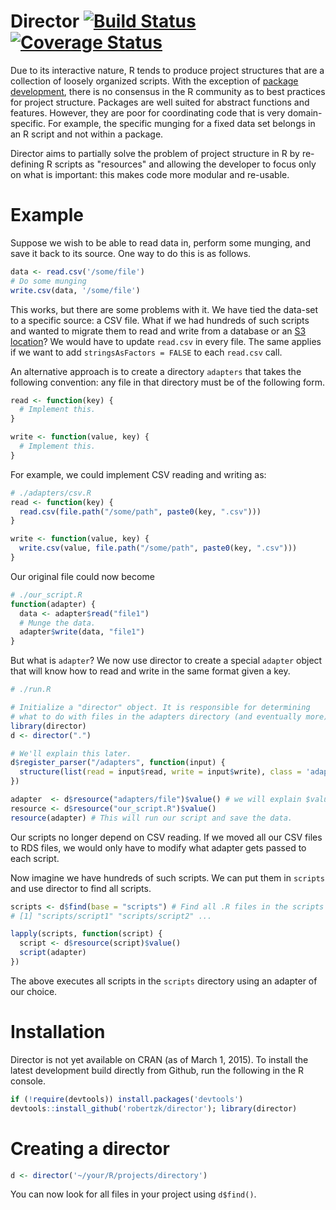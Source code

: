 # Director [![Build Status](https://travis-ci.org/robertzk/director.svg?branch=master)](https://travis-ci.org/robertzk/director) [![Coverage Status](https://coveralls.io/repos/robertzk/director/badge.png)](https://coveralls.io/r/robertzk/director)

Due to its interactive nature, R tends to produce project structures
that are a collection of loosely organized scripts. With the exception
of [package development](http://r-pkgs.had.co.nz/r.html), there is no
consensus in the R community as to best practices for project structure.
Packages are well suited for abstract functions and features. However,
they are poor for coordinating code that is very domain-specific.
For example, the specific munging for a fixed data set belongs in an R script
and not within a package. 

Director aims to partially solve the problem of project structure in R
by re-defining R scripts as "resources" and allowing the developer to focus
only on what is important: this makes code more modular and re-usable.

# Example

Suppose we wish to be able to read data in, perform some munging, and
save it back to its source. One way to do this is as follows.

```r
data <- read.csv('/some/file')
# Do some munging
write.csv(data, '/some/file')
```

This works, but there are some problems with it. We have tied
the data-set to a specific source: a CSV file. What if we had hundreds
of such scripts and wanted to migrate them to read and write from a database
or an [S3 location](http://aws.amazon.com/s3)? We would have to update
`read.csv` in every file. The same applies if we want to add `stringsAsFactors = FALSE`
to each `read.csv` call.

An alternative approach is to create a directory `adapters` that takes the
following convention: any file in that directory must be of the following form.

```r
read <- function(key) {
  # Implement this.
}

write <- function(value, key) {
  # Implement this.
}
```

For example, we could implement CSV reading and writing as:

```r
# ./adapters/csv.R
read <- function(key) {
  read.csv(file.path("/some/path", paste0(key, ".csv")))
}

write <- function(value, key) {
  write.csv(value, file.path("/some/path", paste0(key, ".csv")))
}
```

Our original file could now become

```r
# ./our_script.R
function(adapter) {
  data <- adapter$read("file1")
  # Munge the data.
  adapter$write(data, "file1")
}
```

But what is `adapter`? We now use director to create a special `adapter`
object that will know how to read and write in the same format given a key. 

```r
# ./run.R

# Initialize a "director" object. It is responsible for determining
# what to do with files in the adapters directory (and eventually more).
library(director)
d <- director(".")

# We'll explain this later.
d$register_parser("/adapters", function(input) {
  structure(list(read = input$read, write = input$write), class = 'adapter')
})

adapter  <- d$resource("adapters/file")$value() # we will explain $value() later
resource <- d$resource("our_script.R")$value()
resource(adapter) # This will run our script and save the data.
```

Our scripts no longer depend on CSV reading. If we moved all our CSV
files to RDS files, we would only have to modify what adapter
gets passed to each script.

Now imagine we have hundreds of such scripts. We can put them in
`scripts` and use director to find all scripts.

```r
scripts <- d$find(base = "scripts") # Find all .R files in the scripts directory
# [1] "scripts/script1" "scripts/script2" ...

lapply(scripts, function(script) {
  script <- d$resource(script)$value()
  script(adapter)
})
```

The above executes all scripts in the `scripts` directory using an adapter of 
our choice. 


# Installation

Director is not yet available on CRAN (as of March 1, 2015).
To install the latest development build directly from Github,
run the following in the R console.

```r
if (!require(devtools)) install.packages('devtools')
devtools::install_github('robertzk/director'); library(director)
```

# Creating a director

```r
d <- director('~/your/R/projects/directory')
```

You can now look for all files in your project using `d$find()`.

